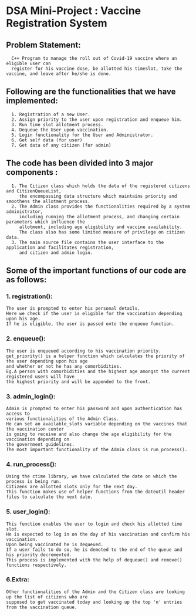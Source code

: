 # DSA Mini-Project : Vaccine Registration System

## Problem Statement: 
      C++ Program to manage the roll out of Covid-19 vaccine where an eligible user can
      register for his vaccine dose, be allotted his timeslot, take the vaccine, and leave after he/she is done.


## Following are the functionalities that we have implemented:
      1. Registration of a new User.
      2. Assign priority to the user upon registration and enqueue him.
      3. Run time slot allotment process.
      4. Dequeue the User upon vaccination.
      5. Login functionality for the User and Administrator.
      6. Get self data (for user)
      7. Get data of any citizen (for admin)


## The code has been divided into 3 major components :
      1. The Citizen class which holds the data of the registered citizens and CitizenQueueList,
         the encompassing data structure which maintains priority and smoothens the allotment process.
      2. The Admin class provides the functionalities required by a system administrator,
         including running the allotment process, and changing certain parameters which influence the
         allotment, including age eligibility and vaccine availability. 
         The class also has some limited measure of privilege on citizen data.
      3. The main source file contains the user interface to the application and facilitates registration,
         and citizen and admin login. 


## Some of the important functions of our code are as follows:

### 1. registration(): 
    The user is prompted to enter his personal details. 
    Here we check if the user is eligible for the vaccination depending upon his age. 
    If he is eligible, the user is passed onto the enqueue function.


### 2. enqueue(): 
    The user is enqueued according to his vaccination priority. 
    get_priority() is a helper function which calculates the priority of the user depending upon his age
    and whether or not he has any comorbidities.
    Eg.A person with comorbidities and the highest age amongst the current registered users will have
    the highest priority and will be appended to the front.


### 3.  admin_login(): 
    Admin is prompted to enter his password and upon authentication has access to 
    various functionalities of the Admin Class. 
    He can set an available_slots variable depending on the vaccines that the vaccination center 
    is going to receive and also change the age eligibility for the vaccination depending on 
    the government guidelines. 
    The most important functionality of the Admin class is run_process().


### 4. run_process(): 
    Using the ctime library, we have calculated the date on which the process is being run.
    Citizens are allotted slots only for the next day. 
    This function makes use of helper functions from the dateutil header files to calculate the next date.


### 5. user_login(): 
    This function enables the user to login and check his allotted time slot. 
    He is expected to log in on the day of his vaccination and confirm his vaccination. 
    Upon being vaccinated he is dequeued. 
    If a user fails to do so, he is demoted to the end of the queue and his priority decremented. 
    This process is implemented with the help of dequeue() and remove() functions respectively.


### 6.Extra:
    Other functionalities of the Admin and the Citizen class are looking up the list of citizens who are  
    supposed to get vaccinated today and looking up the top 'n' entries from the vaccination queue.
   
   
